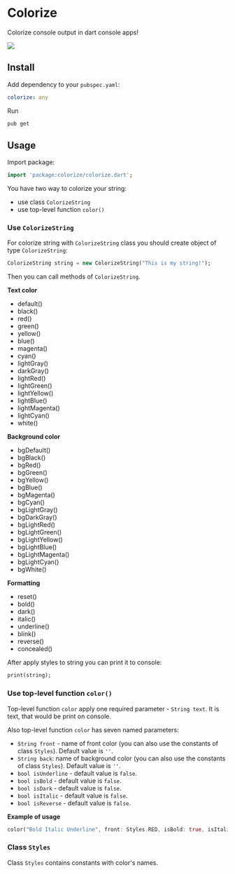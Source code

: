 # Colorize

Colorize console output in dart console apps!

![](http://i.imgur.com/BaxDbw9.png)

## Install

Add dependency to your `pubspec.yaml`:

```yaml
colorize: any
```

Run

```bash
pub get
```

## Usage

Import package:

```dart
import 'package:colorize/colorize.dart';
```

You have two way to colorize your string:

* use class `ColorizeString`
* use top-level function `color()`

### Use `ColorizeString`

For colorize string with `ColorizeString` class you should create object of type `ColorizeString`:

```dart
ColorizeString string = new ColorizeString("This is my string!");
```

Then you can call methods of `ColorizeString`.

**Text color**

* default()
* black()
* red()
* green()
* yellow()
* blue()
* magenta()
* cyan()
* lightGray()
* darkGray()
* lightRed()
* lightGreen()
* lightYellow()
* lightBlue()
* lightMagenta()
* lightCyan()
* white()

**Background color**

* bgDefault()
* bgBlack()
* bgRed()
* bgGreen()
* bgYellow()
* bgBlue()
* bgMagenta()
* bgCyan()
* bgLightGray()
* bgDarkGray()
* bgLightRed()
* bgLightGreen()
* bgLightYellow()
* bgLightBlue()
* bgLightMagenta()
* bgLightCyan()
* bgWhite()

**Formatting**

* reset()
* bold()
* dark()
* italic()
* underline()
* blink()
* reverse()
* concealed()

After apply styles to string you can print it to console:

```dart
print(string);
```

### Use top-level function `color()`

Top-level function `color` apply one required parameter - `String text`. It is text, that would be print
on console.

Also top-level function `color` has seven named parameters:

* `String front` - name of front color (you can also use the constants of class `Styles`). Default value is `''`.
* `String back`: name of background color (you can also use the constants of class `Styles`). Default value is `''`.
* `bool isUnderline` - default value is `false`.
* `bool isBold` - default value is `false`.
* `bool isDark` - default value is `false`.
* `bool isItalic` - default value is `false`.
* `bool isReverse` - default value is `false`.

**Example of usage**

```dart
color("Bold Italic Underline", front: Styles.RED, isBold: true, isItalic: true, isUnderline: true);
```

### Class `Styles`

Class `Styles` contains constants with color's names.